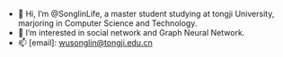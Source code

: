 - 👋 Hi, I’m @SonglinLife, a master student studying at tongji University, marjoring in Computer Science and Technology.
- 👀 I’m interested in social network and Graph Neural Network.
- 📫 [email]: wusonglin@tongji.edu.cn 

<!---
WusonglinLife/WusonglinLife is a ✨ special ✨ repository because its `README.md` (this file) appears on your GitHub profile.
You can click the Preview link to take a look at your changes.
--->
